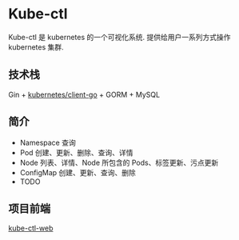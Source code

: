 # Kube-ctl
Kube-ctl 是 kubernetes 的一个可视化系统. 提供给用户一系列方式操作 kubernetes 集群.

## 技术栈
Gin + [kubernetes/client-go](https://github.com/kubernetes/client-go) + GORM + MySQL

## 简介
- Namespace 查询
- Pod 创建、更新、删除、查询、详情
- Node 列表、详情、Node 所包含的 Pods、标签更新、污点更新
- ConfigMap 创建、更新、查询、删除
- TODO

## 项目前端
[kube-ctl-web](https://github.com/crazyfrankie/kube-ctl-web)
